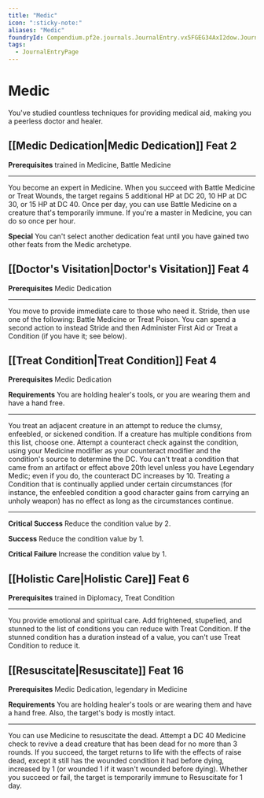 ```yaml
---
title: "Medic"
icon: ":sticky-note:"
aliases: "Medic"
foundryId: Compendium.pf2e.journals.JournalEntry.vx5FGEG34AxI2dow.JournalEntryPage.XWkyCVISmVtJ0ZY3
tags:
  - JournalEntryPage
---
```


# Medic
You've studied countless techniques for providing medical aid, making you a peerless doctor and healer.

## [[Medic Dedication|Medic Dedication]] Feat 2

**Prerequisites** trained in Medicine, Battle Medicine

* * *

You become an expert in Medicine. When you succeed with Battle Medicine or Treat Wounds, the target regains 5 additional HP at DC 20, 10 HP at DC 30, or 15 HP at DC 40. Once per day, you can use Battle Medicine on a creature that's temporarily immune. If you're a master in Medicine, you can do so once per hour.

**Special** You can't select another dedication feat until you have gained two other feats from the Medic archetype.

## [[Doctor's Visitation|Doctor's Visitation]] Feat 4

**Prerequisites** Medic Dedication

* * *

You move to provide immediate care to those who need it. Stride, then use one of the following: Battle Medicine or Treat Poison. You can spend a second action to instead Stride and then Administer First Aid or Treat a Condition (if you have it; see below).

## [[Treat Condition|Treat Condition]] Feat 4

**Prerequisites** Medic Dedication

**Requirements** You are holding healer's tools, or you are wearing them and have a hand free.

* * *

You treat an adjacent creature in an attempt to reduce the clumsy, enfeebled, or sickened condition. If a creature has multiple conditions from this list, choose one. Attempt a counteract check against the condition, using your Medicine modifier as your counteract modifier and the condition's source to determine the DC. You can't treat a condition that came from an artifact or effect above 20th level unless you have Legendary Medic; even if you do, the counteract DC increases by 10. Treating a Condition that is continually applied under certain circumstances (for instance, the enfeebled condition a good character gains from carrying an unholy weapon) has no effect as long as the circumstances continue.

* * *

**Critical Success** Reduce the condition value by 2.

**Success** Reduce the condition value by 1.

**Critical Failure** Increase the condition value by 1.

## [[Holistic Care|Holistic Care]] Feat 6

**Prerequisites** trained in Diplomacy, Treat Condition

* * *

You provide emotional and spiritual care. Add frightened, stupefied, and stunned to the list of conditions you can reduce with Treat Condition. If the stunned condition has a duration instead of a value, you can't use Treat Condition to reduce it.

## [[Resuscitate|Resuscitate]] Feat 16

**Prerequisites** Medic Dedication, legendary in Medicine

**Requirements** You are holding healer's tools or are wearing them and have a hand free. Also, the target's body is mostly intact.

* * *

You can use Medicine to resuscitate the dead. Attempt a DC 40 Medicine check to revive a dead creature that has been dead for no more than 3 rounds. If you succeed, the target returns to life with the effects of raise dead, except it still has the wounded condition it had before dying, increased by 1 (or wounded 1 if it wasn't wounded before dying). Whether you succeed or fail, the target is temporarily immune to Resuscitate for 1 day.
